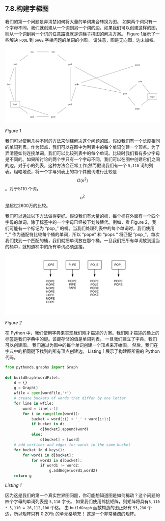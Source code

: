 ## 7.8.构建字梯图

我们的第一个问题是弄清楚如何将大量的单词集合转换为图。 如果两个词只有一个字母不同，我们就创建从一个词到另一个词的边。如果我们可以创建这样的图，则从一个词到另一个词的任意路径就是词梯子拼图的解决方案。 Figure 1展示了一些解决 `FOOL` 到 `SAGE` 字梯问题的单词的小图。 请注意，图是无向图，边未加权。

![7.8.构建字梯图.figure1](assets/7.8.%E6%9E%84%E5%BB%BA%E5%AD%97%E6%A2%AF%E5%9B%BE.figure1.png)

*Figure 1*

我们可以使用几种不同的方法来创建解决这个问题的图。假设我们有一个长度相同的单词列表。作为起点，我们可以在图中为列表中的每个单词创建一个顶点。为了弄清楚如何连接单词，我们可以比较列表中的每个单词。比较时我们看有多少字母是不同的。如果所讨论的两个字只有一个字母不同，我们可以在图中创建它们之间的边。对于小的列表，这种方法会正常工作;然而假设我们有一个 `5,110` 词的列表。粗略地说，将一个字与列表上的每个其他词进行比较是 $$O(n^2)$$。对于5110 个词，$$n^2$$ 是超过2600万的比较。

我们可以通过以下方法做得更好。假设我们有大量的桶，每个桶在外面有一个四个字母的单词，除了标签中的一个字母已经被下划线替代。例如，看 Figure 2，我们可能有一个标记为 “pop_” 的桶。当我们处理列表中的每个单词时，我们使用 “\_” 作为通配符比较每个桶的单词，所以 “pope” 和 “pops “ 将匹配 ”pop\_“。每次我们找到一个匹配的桶，我们就把单词放在那个桶。一旦我们把所有单词放到适当的桶中，就知道桶中的所有单词必须连接。

![7.8.构建字梯图.figure2](assets/7.8.%E6%9E%84%E5%BB%BA%E5%AD%97%E6%A2%AF%E5%9B%BE.figure2.png)

*Figure 2*

在 Python 中，我们使用字典来实现我们刚才描述的方案。我们刚才描述的桶上的标签是我们字典中的键。该键存储的值是单词列表。 一旦我们建立了字典，我们可以创建图。 我们通过为图中的每个单词创建一个顶点来开始图。 然后，我们在字典中的相同键下找到的所有顶点创建边。 Listing 1 展示了构建图所需的 Python 代码。

```python
from pythonds.graphs import Graph

def buildGraph(wordFile):
    d = {}
    g = Graph()
    wfile = open(wordFile,'r')
    # create buckets of words that differ by one letter
    for line in wfile:
        word = line[:-1]
        for i in range(len(word)):
            bucket = word[:i] + '_' + word[i+1:]
            if bucket in d:
                d[bucket].append(word)
            else:
                d[bucket] = [word]
    # add vertices and edges for words in the same bucket
    for bucket in d.keys():
        for word1 in d[bucket]:
            for word2 in d[bucket]:
                if word1 != word2:
                    g.addEdge(word1,word2)
    return g
```

*Listing 1*

因为这是我们的第一个真实世界图问题，你可能想知道图是如何稀疏？这个问题的四个字母的单词列表是 `5,110` 字长。 如果我们使用邻接矩阵，则矩阵将具有`5,110 * 5,110 = 26,112,100` 个格。 由 `buildGraph` 函数构造的图正好有 `53,286` 个边，所以矩阵只有 0.20％ 的单元格填充！ 这是一个非常稀疏的矩阵。
